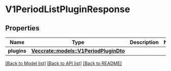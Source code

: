# V1PeriodListPluginResponse

## Properties

Name | Type | Description | Notes
------------ | ------------- | ------------- | -------------
**plugins** | [**Vec<crate::models::V1PeriodPluginDto>**](v1.PluginDTO.md) |  | 

[[Back to Model list]](../README.md#documentation-for-models) [[Back to API list]](../README.md#documentation-for-api-endpoints) [[Back to README]](../README.md)


